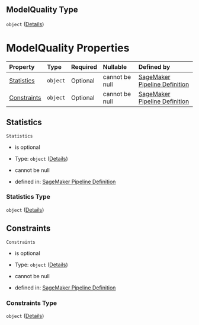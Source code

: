 ## ModelQuality Type

`object` ([Details](pipeline-definition-definitions-registermodelstep-properties-arguments-properties-modelmetrics-properties-modelquality.md))

# ModelQuality Properties

| Property                    | Type     | Required | Nullable       | Defined by                                                                                                                                                                                                                                                                                                                                                                                                       |
| :-------------------------- | :------- | :------- | :------------- | :--------------------------------------------------------------------------------------------------------------------------------------------------------------------------------------------------------------------------------------------------------------------------------------------------------------------------------------------------------------------------------------------------------------- |
| [Statistics](#statistics)   | `object` | Optional | cannot be null | [SageMaker Pipeline Definition](pipeline-definition-definitions-registermodelstep-properties-arguments-properties-modelmetrics-properties-modelquality-properties-statistics.md "https://github.com/jerrypeng7773/sagemaker-model-building-pipeline-definition-JSON-schema/schema/#/definitions/RegisterModelStep/properties/Arguments/properties/ModelMetrics/properties/ModelQuality/properties/Statistics")   |
| [Constraints](#constraints) | `object` | Optional | cannot be null | [SageMaker Pipeline Definition](pipeline-definition-definitions-registermodelstep-properties-arguments-properties-modelmetrics-properties-modelquality-properties-constraints.md "https://github.com/jerrypeng7773/sagemaker-model-building-pipeline-definition-JSON-schema/schema/#/definitions/RegisterModelStep/properties/Arguments/properties/ModelMetrics/properties/ModelQuality/properties/Constraints") |

## Statistics



`Statistics`

*   is optional

*   Type: `object` ([Details](pipeline-definition-definitions-registermodelstep-properties-arguments-properties-modelmetrics-properties-modelquality-properties-statistics.md))

*   cannot be null

*   defined in: [SageMaker Pipeline Definition](pipeline-definition-definitions-registermodelstep-properties-arguments-properties-modelmetrics-properties-modelquality-properties-statistics.md "https://github.com/jerrypeng7773/sagemaker-model-building-pipeline-definition-JSON-schema/schema/#/definitions/RegisterModelStep/properties/Arguments/properties/ModelMetrics/properties/ModelQuality/properties/Statistics")

### Statistics Type

`object` ([Details](pipeline-definition-definitions-registermodelstep-properties-arguments-properties-modelmetrics-properties-modelquality-properties-statistics.md))

## Constraints



`Constraints`

*   is optional

*   Type: `object` ([Details](pipeline-definition-definitions-registermodelstep-properties-arguments-properties-modelmetrics-properties-modelquality-properties-constraints.md))

*   cannot be null

*   defined in: [SageMaker Pipeline Definition](pipeline-definition-definitions-registermodelstep-properties-arguments-properties-modelmetrics-properties-modelquality-properties-constraints.md "https://github.com/jerrypeng7773/sagemaker-model-building-pipeline-definition-JSON-schema/schema/#/definitions/RegisterModelStep/properties/Arguments/properties/ModelMetrics/properties/ModelQuality/properties/Constraints")

### Constraints Type

`object` ([Details](pipeline-definition-definitions-registermodelstep-properties-arguments-properties-modelmetrics-properties-modelquality-properties-constraints.md))

